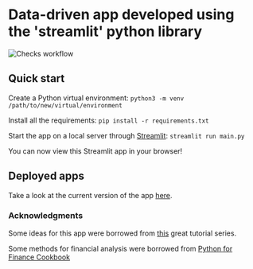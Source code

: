 # Data-driven app developed using the 'streamlit' python library

![Checks workflow](https://github.com/lmiguelgato/streamlit-demos/actions/workflows/checks.yml/badge.svg)

## Quick start

Create a Python virtual environment:
`python3 -m venv /path/to/new/virtual/environment`

Install all the requirements:
`pip install -r requirements.txt`

Start the app on a local server through [Streamlit](https://streamlit.io):
`streamlit run main.py`

You can now view this Streamlit app in your browser!

## Deployed apps

Take a look at the current version of the app [here](https://share.streamlit.io/lmiguelgato/streamlit-demos/main/main.py).

### Acknowledgments

Some ideas for this app were borrowed from [this](https://youtu.be/ZZ4B0QUHuNc) great tutorial series.

Some methods for financial analysis were borrowed from [Python for Finance Cookbook](https://www.packtpub.com/product/python-for-finance-cookbook/9781789618518)
